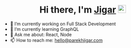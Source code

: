 <div align="center">
   <h1>Hi there, I'm <a href="https://parekhjigar.com">Jigar</a> <img src="https://media.giphy.com/media/hvRJCLFzcasrR4ia7z/giphy.gif" width="25px"> </h1>
</div>

- 🔭 I’m currently working on Full Stack Development
- 🌱 I’m currently learning GraphQL
- 💬 Ask me about: React, Node
- 📫 How to reach me: hello@parekhjigar.com


<!--
**parekhjigar/parekhjigar** is a ✨ _special_ ✨ repository because its `README.md` (this file) appears on your GitHub profile.

Here are some ideas to get you started:

- 🔭 I’m currently working on ...
- 🌱 I’m currently learning ...
- 👯 I’m looking to collaborate on ...
- 🤔 I’m looking for help with ...
- 💬 Ask me about ...
- 📫 How to reach me: ...
- 😄 Pronouns: ...
- ⚡ Fun fact: ...
-->

